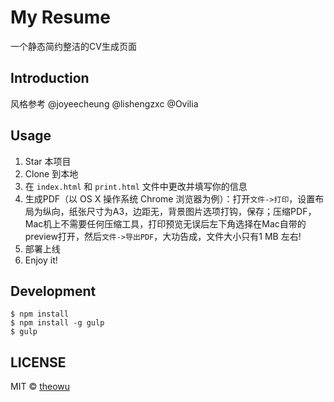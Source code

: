# My Resume

一个静态简约整洁的CV生成页面

## Introduction

风格参考 @joyeecheung @lishengzxc @Ovilia 

## Usage

1. Star 本项目
2. Clone 到本地
3. 在 `index.html` 和 `print.html` 文件中更改并填写你的信息
4. 生成PDF（以 OS X 操作系统 Chrome 浏览器为例）：打开`文件->打印`，设置布局为纵向，纸张尺寸为A3，边距无，背景图片选项打钩，保存；压缩PDF，Mac机上不需要任何压缩工具，打印预览无误后左下角选择在Mac自带的preview打开，然后`文件->导出PDF`，大功告成，文件大小只有1 MB 左右!
5. 部署上线
6. Enjoy it!

## Development

```
$ npm install
$ npm install -g gulp
$ gulp
```

## LICENSE

MIT © [theowu](http://github.com/theowu)
